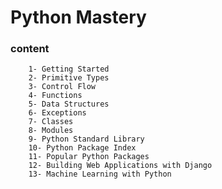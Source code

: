 # Python Mastery

### content
        1- Getting Started
        2- Primitive Types
        3- Control Flow
        4- Functions
        5- Data Structures
        6- Exceptions 
        7- Classes 
        8- Modules
        9- Python Standard Library 
        10- Python Package Index 
        11- Popular Python Packages 
        12- Building Web Applications with Django 
        13- Machine Learning with Python



